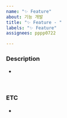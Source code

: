 ```yaml
---
name: "✨ Feature"
about: 기능 개발
title: "✨ Feature - "
labels: "✨ Feature"
assignees: pppp0722

---
```


### Description
- 

<br>

### ETC
-
